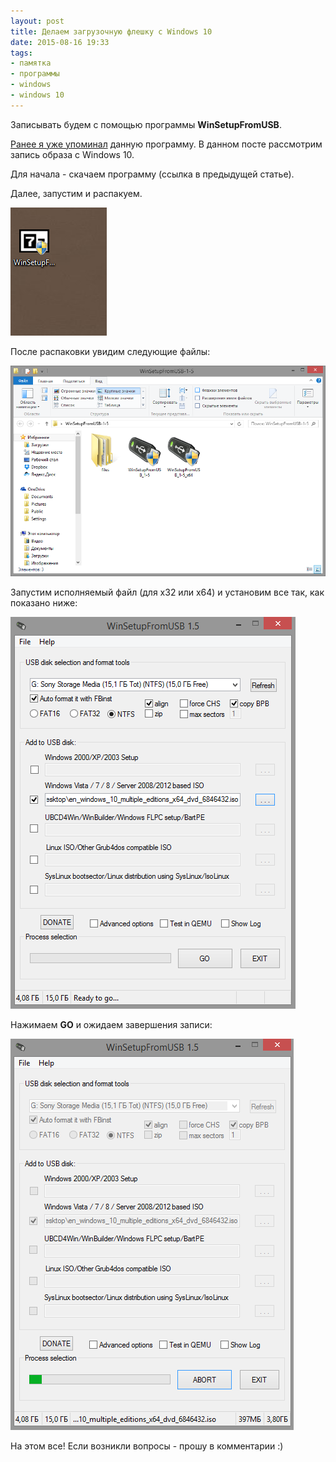 ```yaml
---
layout: post
title: Делаем загрузочную флешку с Windows 10
date: 2015-08-16 19:33
tags:
- памятка
- программы
- windows
- windows 10
---
```


Записывать будем с помощью программы **WinSetupFromUSB**. 

[Ранее я уже упоминал](https://wcoder.github.io/notes/bootable-flash-drive/) данную программу. В данном посте рассмотрим запись образа с Windows 10.

Для начала - скачаем программу (ссылка в предыдущей статье).

Далее, запустим и распакуем.

![файл установшика](https://raw.githubusercontent.com/wcoder/blog/master/w10-usb/1.png)

После распаковки увидим следующие файлы:

![содержимое программы](https://raw.githubusercontent.com/wcoder/blog/master/w10-usb/2.png)

Запустим исполняемый файл (для x32 или x64) и установим все так, как показано ниже:

![настройка записи](https://raw.githubusercontent.com/wcoder/blog/master/w10-usb/3.png)

Нажимаем **GO** и ожидаем завершения записи:

![процесс записи](https://raw.githubusercontent.com/wcoder/blog/master/w10-usb/4.png)

На этом все! Если возникли вопросы - прошу в комментарии :)


